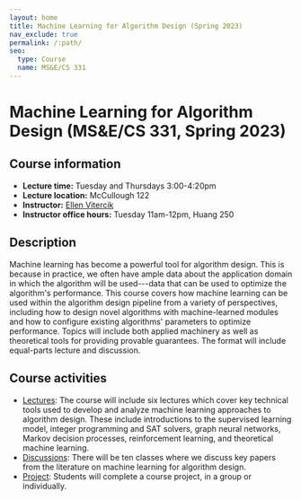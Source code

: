 ```yaml
---
layout: home
title: Machine Learning for Algorithm Design (Spring 2023)
nav_exclude: true
permalink: /:path/
seo:
  type: Course
  name: MS&E/CS 331
---
```


# Machine Learning for Algorithm Design (MS&E/CS 331, Spring 2023)

## Course information

- **Lecture time:** Tuesday and Thursdays 3:00-4:20pm
- **Lecture location:** McCullough 122
- **Instructor:** [Ellen Vitercik](vitercik.github.io)
- **Instructor office hours:** Tuesday 11am-12pm, Huang 250

## Description

Machine learning has become a powerful tool for algorithm design. This is because in practice, we often have ample data about the application domain in which the algorithm will be used---data that can be used to optimize the algorithm's performance. This course covers how machine learning can be used within the algorithm design pipeline from a variety of perspectives, including how to design novel algorithms with machine-learned modules and how to configure existing algorithms' parameters to optimize performance. Topics will include both applied machinery as well as theoretical tools for providing provable guarantees. The format will include equal-parts lecture and discussion.

## Course activities

- [Lectures](calendar.md): The course will include six lectures which cover key technical tools used to develop and analyze machine learning approaches to algorithm design. These include introductions to the supervised learning model, integer programming and SAT solvers, graph neural networks, Markov decision processes, reinforcement learning, and theoretical machine learning.
- [Discussions](discussions.md): There will be ten classes where we discuss key papers from the literature on machine learning for algorithm design.
- [Project](project.md): Students will complete a course project, in a group or individually.
